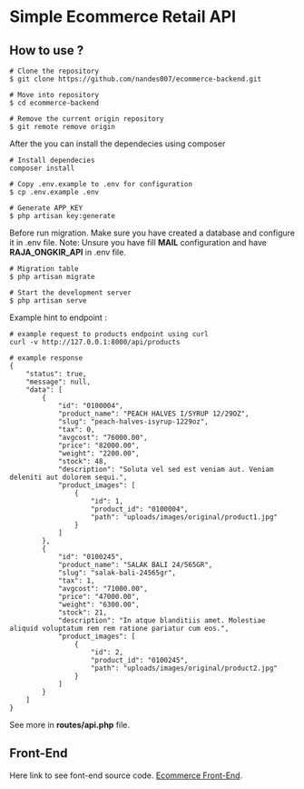 # Simple Ecommerce Retail API
## How to use ?

```
# Clone the repository
$ git clone https://github.com/nandes007/ecommerce-backend.git

# Move into repository
$ cd ecommerce-backend

# Remove the current origin repository
$ git remote remove origin
```

After the you can install the dependecies using composer
```
# Install dependecies
composer install

# Copy .env.example to .env for configuration
$ cp .env.example .env

# Generate APP_KEY
$ php artisan key:generate
```

Before run migration. Make sure you have created a database and configure it in .env file.
Note: Unsure you have fill **MAIL** configuration and have **RAJA_ONGKIR_API** in .env file.


```
# Migration table
$ php artisan migrate

# Start the development server
$ php artisan serve
```

Example hint to endpoint :
```
# example request to products endpoint using curl
curl -v http://127.0.0.1:8000/api/products

# example response
{
    "status": true,
    "message": null,
    "data": [
        {
            "id": "0100004",
            "product_name": "PEACH HALVES I/SYRUP 12/29OZ",
            "slug": "peach-halves-isyrup-1229oz",
            "tax": 0,
            "avgcost": "76000.00",
            "price": "82000.00",
            "weight": "2200.00",
            "stock": 48,
            "description": "Soluta vel sed est veniam aut. Veniam deleniti aut dolorem sequi.",
            "product_images": [
                {
                    "id": 1,
                    "product_id": "0100004",
                    "path": "uploads/images/original/product1.jpg"
                }
            ]
        },
        {
            "id": "0100245",
            "product_name": "SALAK BALI 24/565GR",
            "slug": "salak-bali-24565gr",
            "tax": 1,
            "avgcost": "71000.00",
            "price": "47000.00",
            "weight": "6300.00",
            "stock": 21,
            "description": "In atque blanditiis amet. Molestiae aliquid voluptatum rem rem ratione pariatur cum eos.",
            "product_images": [
                {
                    "id": 2,
                    "product_id": "0100245",
                    "path": "uploads/images/original/product2.jpg"
                }
            ]
        }
    ]
}
```
See more in **routes/api.php** file.

## Front-End

Here link to see font-end source code. [Ecommerce Front-End](https://github.com/nandes007/ecommerce-frontend).
